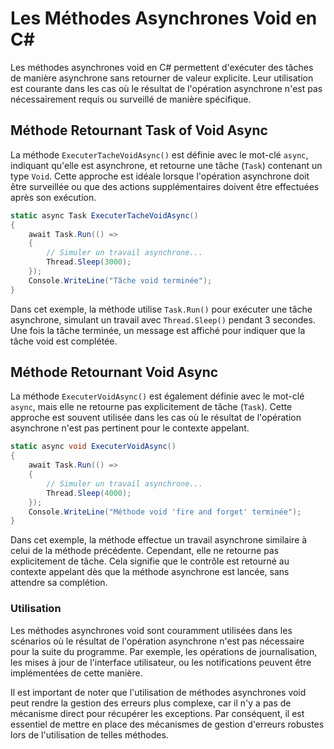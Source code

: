 # Les Méthodes Asynchrones Void en C#

Les méthodes asynchrones void en C# permettent d'exécuter des tâches de manière asynchrone sans retourner de valeur explicite. Leur utilisation est courante dans les cas où le résultat de l'opération asynchrone n'est pas nécessairement requis ou surveillé de manière spécifique.

## Méthode Retournant Task of Void Async

La méthode `ExecuterTacheVoidAsync()` est définie avec le mot-clé `async`, indiquant qu'elle est asynchrone, et retourne une tâche (`Task`) contenant un type `Void`. Cette approche est idéale lorsque l'opération asynchrone doit être surveillée ou que des actions supplémentaires doivent être effectuées après son exécution.

```csharp
static async Task ExecuterTacheVoidAsync()
{
    await Task.Run(() => 
    { 
        // Simuler un travail asynchrone...
        Thread.Sleep(3000);
    });
    Console.WriteLine("Tâche void terminée");
}
```

Dans cet exemple, la méthode utilise `Task.Run()` pour exécuter une tâche asynchrone, simulant un travail avec `Thread.Sleep()` pendant 3 secondes. Une fois la tâche terminée, un message est affiché pour indiquer que la tâche void est complétée.

## Méthode Retournant Void Async

La méthode `ExecuterVoidAsync()` est également définie avec le mot-clé `async`, mais elle ne retourne pas explicitement de tâche (`Task`). Cette approche est souvent utilisée dans les cas où le résultat de l'opération asynchrone n'est pas pertinent pour le contexte appelant.

```csharp
static async void ExecuterVoidAsync()
{
    await Task.Run(() => 
    { 
        // Simuler un travail asynchrone...
        Thread.Sleep(4000);
    });
    Console.WriteLine("Méthode void 'fire and forget' terminée");
}
```

Dans cet exemple, la méthode effectue un travail asynchrone similaire à celui de la méthode précédente. Cependant, elle ne retourne pas explicitement de tâche. Cela signifie que le contrôle est retourné au contexte appelant dès que la méthode asynchrone est lancée, sans attendre sa complétion.

### Utilisation

Les méthodes asynchrones void sont couramment utilisées dans les scénarios où le résultat de l'opération asynchrone n'est pas nécessaire pour la suite du programme. Par exemple, les opérations de journalisation, les mises à jour de l'interface utilisateur, ou les notifications peuvent être implémentées de cette manière.

Il est important de noter que l'utilisation de méthodes asynchrones void peut rendre la gestion des erreurs plus complexe, car il n'y a pas de mécanisme direct pour récupérer les exceptions. Par conséquent, il est essentiel de mettre en place des mécanismes de gestion d'erreurs robustes lors de l'utilisation de telles méthodes.